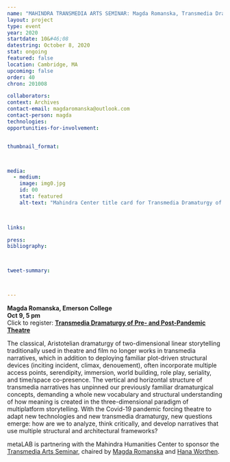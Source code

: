 ```yaml
---
name: "MAHINDRA TRANSMEDIA ARTS SEMINAR: Magda Romanska, Transmedia Dramaturgy of Pre- and Post-Pandemic Theatre"
layout: project
type: event
year: 2020
startdate: 10&#46;08
datestring: October 8, 2020
stat: ongoing
featured: false
location: Cambridge, MA
upcoming: false
order: 40
chron: 201008

collaborators:
context: Archives
contact-email: magdaromanska@outlook.com
contact-person: magda
technologies:
opportunities-for-involvement:


thumbnail_format:



media:
  - medium:
    image: img0.jpg
    id: 00
    stat: featured
    alt-text: "Mahindra Center title card for Transmedia Dramaturgy of Pre- and Post-Pandemic Theatre"
  


links:

press:
bibliography:



tweet-summary: 



---
```

**Magda Romanska, Emerson College<br> 
Oct 9, 5 pm<br>** 
Click to register: [**Transmedia Dramaturgy of Pre- and Post-Pandemic Theatre**](https://harvard.zoom.us/webinar/register/WN_1tb0qt4eTYqeQKTRgckoxw) 

The classical, Aristotelian dramaturgy of two-dimensional linear storytelling traditionally used in theatre and film no longer works in transmedia narratives, which in addition to deploying familiar plot-driven structural devices (inciting incident, climax, denouement), often incorporate multiple access points, serendipity, immersion, world building, role play, seriality, and time/space co-presence. The vertical and horizontal structure of transmedia narratives has unpinned our previously familiar dramaturgical concepts, demanding a whole new vocabulary and structural understanding of how meaning is created in the three-dimensional paradigm of multiplatform storytelling. With the Covid-19 pandemic forcing theatre to adapt new technologies and new transmedia dramaturgy, new questions emerge: how are we to analyze, think critically, and develop narratives that use multiple structural and architectural frameworks?

metaLAB is partnering with the Mahindra Humanities Center to sponsor the [Transmedia Arts Seminar](https://mahindrahumanities.fas.harvard.edu/transmedia-arts), chaired by [Magda Romanska](https://mahindrahumanities.fas.harvard.edu/people/magda-romanska) and [Hana Worthen](https://mahindrahumanities.fas.harvard.edu/people/hana-worthen).
